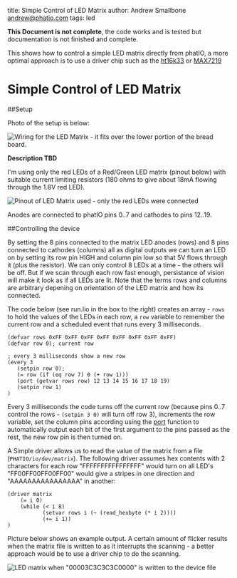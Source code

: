 title:	Simple Control of LED Matrix
author:	Andrew Smallbone <andrew@phatio.com>
tags: led

__This Document is not complete__, the code works and is tested but documentation is not finished and complete.

This shows how to control a simple LED matrix directly from phatIO, a more optimal approach is to use a driver chip such as the [ht16k33](/ideas/ht16k33) or [MAX7219](http://www.maximintegrated.com/datasheet/index.mvp/id/1339)

# Simple Control of LED Matrix

##Setup

Photo of the setup is below:

![Wiring for the LED Matrix - it fits over the lower portion of the bread board.](setup-80.jpg)

__Description TBD__

I'm using only the red LEDs of a Red/Green LED matrix (pinout below) with suitable current limiting resistors (180 ohms to give about 18mA flowing through the 1.8V red LED).

![Pinout of LED Matrix used - only the red LEDs were connected](pinout-50.jpg)


Anodes are connected to phatIO pins 0..7 and cathodes to pins 12..19.


##Controlling the device

By setting the 8 pins connected to the matrix LED anodes (rows) and 8 pins connected to cathodes (columns) all as digital outputs we can turn an LED on by setting its row pin HIGH and column pin low so that 5V flows through it (plus the resistor).
We can only control 8 LEDs at a time - the others will be off.  But if we scan through each row fast enough, persistance of vision will make it look as if all LEDs are lit.  Note that the terms rows and columns are arbitrary depening on orientation of the LED matrix and how its connected.

The code below (see run.lio in the box to the right) creates an array - `rows` to hold the values of the LEDs in each row, a `row` variable to remember the current row and a scheduled event that runs every 3 milliseconds.

	(defvar rows 0xFF 0xFF 0xFF 0xFF 0xFF 0xFF 0xFF 0xFF)
	(defvar row 0); current row

	; every 3 milliseconds show a new row
	(every 3
       (setpin row 0); 
       (= row (if (eq row 7) 0 (+ row 1)))
	   (port (getvar rows row) 12 13 14 15 16 17 18 19)
       (setpin row 1)
	)

Every 3 milliseconds the code turns off the current row (because pins 0..7 control the rows - `(setpin 3 0)` will turn off row 3), increments the row variable, set the column pins according using the [port](/guide/lio/io/#port) function to automatically output each bit of the first argument to the pins passed as the rest, the new row pin is then turned on.


A Simple driver allows us to read the value of the matrix from a file (`PHATIO/io/dev/matrix`).  The following driver assumes hex contents with 2 characters for each row "FFFFFFFFFFFFFFFF" would turn on all LED's "FF00FF00FF00FF00" would give a stripes in one direction and "AAAAAAAAAAAAAAAA" in another:

	(driver matrix 
		(= i 0)
		(while (< i 8)
		       (setvar rows i (~ (read_hexbyte (* i 2))))
			   (+= i 1))
	)

Picture below shows an example output.  A certain amount of flicker results when the matrix file is written to as it interrupts the scanning - a better approach would be to use a driver chip to do the scanning.

![LED matrix when "00003C3C3C3C0000" is written to the device file](result-50.jpg)
